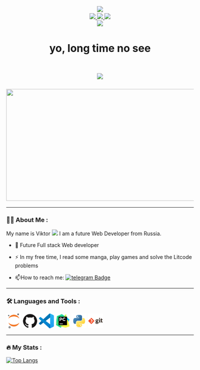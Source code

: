   <div id="header" align="center">
  <img src="https://img1.picmix.com/output/stamp/normal/3/0/3/5/2645303_32f8a.gif" width="200"/>
  
  
  <div id="badges">
    <a href="https://www.tiktok.com/@premuted_tt?_t=ZN-8vAzmCho8Jy&_r=1">
      <img src="https://img.shields.io/badge/tiktok-red?logo=tiktok&logoColor=white&style=for-the-badge"/>
    </a>
    <a href="https://t.me/LennyEdits">
        <img src="https://img.shields.io/badge/telegram-blue?logo=telegram&logoColor=white&style=for-the-badge">
    </a>
    <a href="https://vk.com/id871492281">
        <img src="https://img.shields.io/badge/VK-purple?logo=vk&logoColor=white&style=for-the-badge"/>
    </a>
    
  <div id="header" align="center">
  <img src="https://komarev.com/ghpvc/?username=NeMoLennyS&style=flat-square&color=blue"/>
  <h1>
    yo, long time no see
  </h1>
  <h1>
    <img src="https://media1.tenor.com/m/727qo8TxQjcAAAAd/jujutsu-kaisen-gojo-satoru.gif" width="200px"/>
  </h1>
    
  <div align="center">
  <img src="https://media1.tenor.com/m/jp1z5vC7CcYAAAAd/notl-200-hollow-purple.gif" width="600" height="300"/>
</div>

---

<div align="left">
  
### :man_technologist: About Me :
 My name is Viktor <img src="https://media1.tenor.com/m/jamFjicnqsoAAAAd/satoru-gojo-jujutsu.gif" width="50"> I am a future Web Developer from Russia.
 
 - :telescope: Future Full stack Web developer

- :zap: In my free time, I read some manga, play games and solve the Litcode problems

- :mailbox:How to reach me: [![telegram Badge](https://img.shields.io/badge/-LennyEdits-blue?style=flat&logo=telegram&logoColor=white)](https://t.me/LennyEdits)

---

### :hammer_and_wrench: Languages and Tools :
<div>
  <img src="https://github.com/devicons/devicon/blob/master/icons/jupyter/jupyter-original.svg" title="Jupyter" **alt="Jupyter" width="40" height="40"/>
  <img src="https://github.com/devicons/devicon/blob/master/icons/github/github-original.svg" title="GitHub" **alt="GitHub" width="40" height="40"/>
  <img src="https://github.com/devicons/devicon/blob/master/icons/vscode/vscode-original.svg" title="VSCode" **alt="VSCode" width="40" height="40"/>
  <img src="https://github.com/devicons/devicon/blob/master/icons/pycharm/pycharm-original.svg" title="Pycharm" **alt="PyCharm" width="40" height="40"/>
  <img src="https://github.com/devicons/devicon/blob/master/icons/python/python-original.svg" title="Python" **alt="Python" width="40" height="40"/>
  <img src="https://github.com/devicons/devicon/blob/master/icons/git/git-original-wordmark.svg" title="Git" **alt="Git" width="40" height="40"/>
</div>

---

### :fire: My Stats :
[![Top Langs](https://github-readme-stats.vercel.app/api/top-langs/?username=NeMoLennyS&layout=compact&theme=vision-friendly-dark)](https://github.com/anuraghazra/github-readme-stats)



  
</div>


